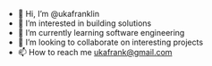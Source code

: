 - 👋 Hi, I’m @ukafranklin
- 👀 I’m interested in building solutions
- 🌱 I’m currently learning software engineering
- 💞️ I’m looking to collaborate on interesting projects
- 📫 How to reach me ukafrank@gmail.com

<!---
ukafranklin/ukafranklin is a ✨ special ✨ repository because its `README.md` (this file) appears on your GitHub profile.
You can click the Preview link to take a look at your changes.
--->
